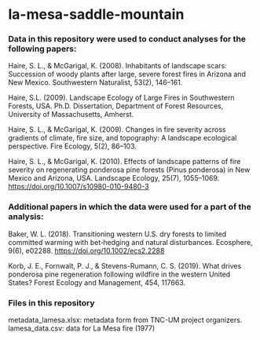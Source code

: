# la-mesa-saddle-mountain

### Data in this repository were used to conduct analyses for the following papers:

Haire, S. L., & McGarigal, K. (2008). Inhabitants of landscape scars: Succession of woody plants after large, severe forest fires in Arizona and New Mexico. Southwestern Naturalist, 53(2), 146–161.

Haire, S.L. (2009). Landscape Ecology of Large Fires in Southwestern Forests, USA. Ph.D. Dissertation, Department of Forest Resources, University of Massachusetts, Amherst.

Haire, S. L., & McGarigal, K. (2009). Changes in fire severity across gradients of climate, fire size, and topography: A landscape ecological perspective. Fire Ecology, 5(2), 86–103.

Haire, S. L., & McGarigal, K. (2010). Effects of landscape patterns of fire severity on regenerating ponderosa pine forests (Pinus ponderosa) in New Mexico and Arizona, USA. Landscape Ecology, 25(7), 1055–1069. https://doi.org/10.1007/s10980-010-9480-3

### Additional papers in which the data were used for a part of the analysis: 
Baker, W. L. (2018). Transitioning western U.S. dry forests to limited committed warming with bet‐hedging and natural disturbances. Ecosphere, 9(6), e02288. https://doi.org/10.1002/ecs2.2288

Korb, J. E., Fornwalt, P. J., & Stevens-Rumann, C. S. (2019). What drives ponderosa pine regeneration following wildfire in the western United States? Forest Ecology and Management, 454, 117663.

### Files in this repository

metadata_lamesa.xlsx: metadata form from TNC-UM project organizers.
lamesa_data.csv: data for La Mesa fire (1977)

